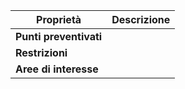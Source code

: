 [//]: # ( Descrizione )

Proprietà | Descrizione 
 --- | --- 
**Punti preventivati** |  
**Restrizioni** |  
 **Aree di interesse** |
